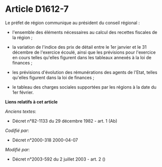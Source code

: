 # Article D1612-7

Le préfet de région communique au président du conseil régional :

- l'ensemble des éléments nécessaires au calcul des recettes fiscales de la région ;

- la variation de l'indice des prix de détail entre le 1er janvier et le 31 décembre de l'exercice écoulé, ainsi que les
prévisions pour l'exercice en cours telles qu'elles figurent dans les tableaux annexés à la loi de finances ;

- les prévisions d'évolution des rémunérations des agents de l'Etat, telles qu'elles figurent dans la loi de finances ;

- le tableau des charges sociales supportées par les régions à la date du 1er février.

**Liens relatifs à cet article**

_Anciens textes_:

  - Décret n°82-1133 du 29 décembre 1982 - art. 1 (Ab)

_Codifié par_:

  - Décret n°2000-318 2000-04-07

_Modifié par_:

  - Décret n°2003-592 du 2 juillet 2003 - art. 2 ()

